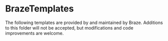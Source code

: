 # BrazeTemplates
The following templates are provided by and maintained by Braze. Additions to this folder will not be accepted, but modifications and code improvements are welcome.